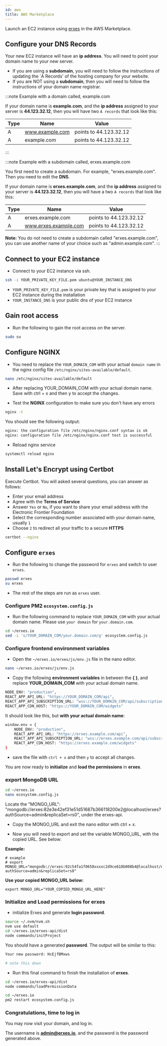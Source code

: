 ```yaml
---
id: aws
title: AWS Marketplace
---
```


Launch an EC2 instance using [erxes](https://aws.amazon.com/marketplace/pp/B086MZ9FVS/) in the AWS Marketplace.

## Configure your DNS Records

Your new EC2 instance will have an **ip address**. You will need to point your domain name to your new server.

- If you are using a **subdomain**, you will need to follow the instructions of updating the `A Records' of the hosting company for your website.
- If you are NOT using a **subdomain**, then you will need to follow the instructions of your domain name registrar.

:::note Example with a domain called, example.com

If your domain name is **example.com**, and the **ip address** assigned to your server is **44.123.32.12**, then you will have two `A records` that look like this:

| Type | Name            | Value                  |
| ---- | --------------- | ---------------------- |
| A    | www.example.com | points to 44.123.32.12 |
| A    | example.com     | points to 44.123.32.12 |

:::

:::note Example with a subdomain called, erxes.example.com

You first need to create a subdomain. For example, "erxes.example.com". Then you need to edit the **DNS**.

If your domain name is **erxes.example.com**, and the **ip address** assigned to your server is **44.123.32.12**, then you will have a two `A records` that look like this:

| Type | Name                  | Value                  |
| ---- | --------------------- | ---------------------- |
| A    | erxes.example.com     | points to 44.123.32.12 |
| A    | www.erxes.example.com | points to 44.123.32.12 |

**Note:** You do not need to create a subdomain called "erxes.example.com", you can use another name of your choice such as "admin.example.com".
:::

## Connect to your EC2 instance

- Connect to your EC2 instance via ssh.

```bash
ssh -i YOUR_PRIVATE_KEY_FILE.pem ubuntu@YOUR_INSTANCE_DNS
```

- `YOUR_PRIVATE_KEY_FILE.pem` is your private key that is assigned to your EC2 instance during the installation
- `YOUR_INSTANCE_DNS` is your public dns of your EC2 instance

## Gain root access

- Run the following to gain the root access on the server.

```bash
sudo su
```

## Configure NGINX

- You need to replace the `YOUR_DOMAIN_COM` with your actual `domain name` in the nginx config file `/etc/nginx/sites-available/default`.

```bash
nano /etc/nginx/sites-available/default
```

- After replacing YOUR_DOMAIN_COM with your actual domain name. Save with ctrl + x and then y to accept the changes.

- Test the **NGINX** configuration to make sure you don't have any errors

```bash
nginx -t
```

You should see the following output:

```bash
nginx: the configuration file /etc/nginx/nginx.conf syntax is ok
nginx: configuration file /etc/nginx/nginx.conf test is successful
```

- Reload nginx service

```bash
systemctl reload nginx
```

## Install Let's Encrypt using Certbot

Execute Certbot. You will asked several questions, you can answer as follows:

- Enter your email address
- Agree with the **Terms of Service**
- Answer `Yes` or `No`, if you want to share your email address with the Electronic Frontier Foundation
- Select the corresponding number associated with your domain name, usually `1`
- Choose `2` to redirect all your traffic to a secure **HTTPS**

```bash
certbot --nginx
```

## Configure `erxes`

- Run the following to change the password for `erxes` and switch to user `erxes`.

```bash
passwd erxes
su erxes
```

- The rest of the steps are run as `erxes` user.

### Configure PM2 `ecosystem.config.js`

- Run the following command to replace `YOUR_DOMAIN_COM` with your actual domain name. Please use `your domain` for `your.domain.com`.

```bash
cd ~/erxes.io
sed -i 's/YOUR_DOMAIN_COM/your.domain.com/g' ecosystem.config.js
```

### Configure frontend environment variables

- Open the `~/erxes.io/erxes/js/env.js` file in the nano editor.

```bash
nano ~/erxes.io/erxes/js/env.js
```

- Copy the following **environment variables** in between the **{ }**, and replace **YOUR_DOMAIN_COM** with your actual domain name.

```bash
NODE_ENV: "production",
REACT_APP_API_URL: "https://YOUR_DOMAIN_COM/api",
REACT_APP_API_SUBSCRIPTION_URL: "wss://YOUR_DOMAIN_COM/api/subscriptions",
REACT_APP_CDN_HOST: "https://YOUR_DOMAIN_COM/widgets"
```

It should look like this, but **with your actual domain name**:

```bash
window.env = {
    NODE_ENV: "production",
    REACT_APP_API_URL: "https://erxes.example.com/api",
    REACT_APP_API_SUBSCRIPTION_URL: "wss://erxes.example.com/api/subscriptions",
    REACT_APP_CDN_HOST: "https://erxes.example.com/widgets"
}
```

- save the file with `ctrl + x` and then `y` to accept all changes.

You are now ready to **initialize** and **load the permissions** in **erxes**.

### export MongoDB URL

```bash
cd ~/erxes.io
nano ecosystem.config.js
```

Locate the "MONGO_URL": "mongodb://erxes:82e3e42ef31e51d51687b366118200e2@localhost/erxes?authSource=admin&replicaSet=rs0", under the erxes-api.

- Copy the MONGO_URL and exit the nano editor with ctrl + x.

- Now you will need to export and set the variable MONGO_URL, with the copied URL. See below:

**Example:**

```
# example
# export MONGO_URL="mongodb://erxes:92c54fa1f0658xxxxc2d9ce618b008b4@localhost/erxes?authSource=admin&replicaSet=rs0"
```

**Use your copied MONGO_URL below:**

```
export MONGO_URL="YOUR_COPIED_MONGO_URL_HERE"
```

### Initialize and Load permissions for erxes

- initialize Erxes and generate **login password**.

```bash
source ~/.nvm/nvm.sh
nvm use default
cd ~/erxes.io/erxes-api/dist
node commands/initProject
```

You should have a generated **password**. The output will be similar to this:

```bash
Your new password: HcEjfBMxws

# note this down
```

- Run this final command to finish the installation of **erxes**.

```bash
cd ~/erxes.io/erxes-api/dist
node commands/loadPermissionData

cd ~/erxes.io
pm2 restart ecosystem.config.js
```

### Congratulations, time to log in

You may now visit your domain, and log in.

The username is **admin@erxes.io**, and the password is the password generated above.
